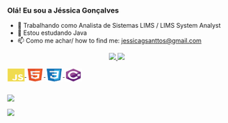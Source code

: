 ### Olá! Eu sou a Jéssica Gonçalves


- 🔭 Trabalhando como Analista de Sistemas LIMS / LIMS System Analyst
- 🌱 Estou estudando Java
- 📫 Como me achar/ how to find me: jessicagsanttos@gmail.com


<div align="center">
  <a href="https://github.com/jessicagsanttos">
  <img height="180em" src="https://github-readme-stats.vercel.app/api?username=jessicagsanttos&show_icons=true&theme=dracula&include_all_commits=true&count_private=true"/>
  <img height="180em" src="https://github-readme-stats.vercel.app/api/top-langs/?username=jessicagsanttos&layout=compact&langs_count=7&theme=dracula"/>
</div>

  <div style="display: inline_block"><br>
  <img align="center" alt="Rafa-Js" height="30" width="40" src="https://raw.githubusercontent.com/devicons/devicon/master/icons/javascript/javascript-plain.svg">
  <img align="center" alt="Rafa-HTML" height="30" width="40" src="https://raw.githubusercontent.com/devicons/devicon/master/icons/html5/html5-original.svg">
  <img align="center" alt="Rafa-CSS" height="30" width="40" src="https://raw.githubusercontent.com/devicons/devicon/master/icons/css3/css3-original.svg">
  <img align="center" alt="Rafa-Csharp" height="30" width="40" src="https://raw.githubusercontent.com/devicons/devicon/master/icons/csharp/csharp-original.svg">
  </div>
                                                                    
 ##                                                                                                                                         
  <a href = "mailto:jessicagsanttos@gmail.com"><img src="https://img.shields.io/badge/-Gmail-%23333?style=for-the-badge&logo=gmail&logoColor=white" target="_blank">   </a>
  
  <a href="https://www.linkedin.com/in/jessicagsanttos" target="_blank"><img src="https://img.shields.io/badge/-LinkedIn-%230077B5?style=for-the-badge&logo=linkedin&logoColor=white" target="_blank"></a> 
  
</div>
